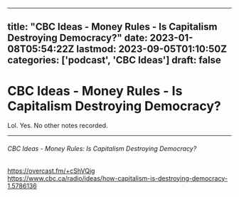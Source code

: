 
---
title: "CBC Ideas - Money Rules - Is Capitalism Destroying Democracy?"
date: 2023-01-08T05:54:22Z
lastmod: 2023-09-05T01:10:50Z
categories: ['podcast', 'CBC Ideas']
draft: false
---


# CBC Ideas - Money Rules - Is Capitalism Destroying Democracy?

Lol. Yes. No other notes recorded.

- - -
###### CBC Ideas - Money Rules: Is Capitalism Destroying Democracy?

https://overcast.fm/+cShVQjg  
https://www.cbc.ca/radio/ideas/how-capitalism-is-destroying-democracy-1.5786136

<!-- #public #podcast #CBC Ideas# -->

<!-- {BearID:56CEAE25-B65D-4556-AEC5-5D5059BE0D86-28016-00002D97C67CB0FF} -->
